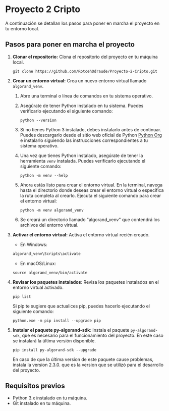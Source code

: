 # Proyecto 2 Cripto

A continuación se detallan los pasos para poner en marcha el proyecto en tu entorno local.

## Pasos para poner en marcha el proyecto

1. **Clonar el repositorio:** Clona el repositorio del proyecto en tu máquina local.

    ```shell
    git clone https://github.com/RotcehOdraude/Proyecto-2-Cripto.git
    ```

2. **Crear un entorno virtual:** Crea un nuevo entorno virtual llamado `algorand_venv`.

   1. Abre una terminal o línea de comandos en tu sistema operativo.

   2. Asegúrate de tener Python instalado en tu sistema. Puedes verificarlo ejecutando el siguiente comando:

      ``` shell
      python --version
      ```

   3. Si no tienes Python 3 instalado, debes instalarlo antes de continuar. Puedes descargarlo desde el sitio web oficial de Python [Python Org](https://www.python.org) e instalarlo siguiendo las instrucciones correspondientes a tu sistema operativo.

   4. Una vez que tienes Python instalado, asegúrate de tener la herramienta `venv` instalada. Puedes verificarlo ejecutando el siguiente comando:

      ``` shell
      python -m venv --help
      ```

   5. Ahora estás listo para crear el entorno virtual. En la terminal, navega hasta el directorio donde deseas crear el entorno virtual o especifica la ruta completa al crearlo. Ejecuta el siguiente comando para crear el entorno virtual:

      ``` shell
      python -m venv algorand_venv
      ```

   6. Se creará un directorio llamado "algorand_venv" que contendrá los archivos del entorno virtual.

3. **Activar el entorno virtual:** Activa el entorno virtual recién creado.

   - En Windows:

    ``` bash
    algorand_venv\Scripts\activate
    ```

   - En macOS/Linux:

    ``` shell
    source algorand_venv/bin/activate
    ```

4. **Revisar los paquetes instalados**: Revisa los paquetes instalados en el entorno virtual activado.

    ``` shell
    pip list
    ```

    Si pip te sugiere que actualices pip, puedes hacerlo ejecutando el siguiente comando:

    ``` shell
    python.exe -m pip install --upgrade pip
    ```

5. **Instalar el paquete py-algorand-sdk**: Instala el paquete `py-algorand-sdk`, que es necesario para el funcionamiento del proyecto. En este caso se instalará la última versión disponible.

    ``` shell
    pip install py-algorand-sdk --upgrade
    ```

    En caso de que la última version de este paquete cause problemas, instala la version 2.3.0. que es la version que se utilizó para el desarrollo del proyecto.

## Requisitos previos

- Python 3.x instalado en tu máquina.
- Git instalado en tu máquina.
